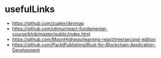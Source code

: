 # usefulLinks
* https://github.com/zualex/devmap 
* https://github.com/utimur/react-fundamental-course/blob/master/public/index.html
* https://github.com/MoonHighway/learning-react/tree/second-edition
* https://github.com/PacktPublishing/Rust-for-Blockchain-Application-Development

